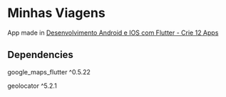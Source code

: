 # Minhas Viagens

App made in [Desenvolvimento Android e IOS com Flutter - Crie 12 Apps](https//www.udemy.com/course/desenvolvimento-android-e-ios-com-flutter/)

## Dependencies
google_maps_flutter ^0.5.22

geolocator ^5.2.1

